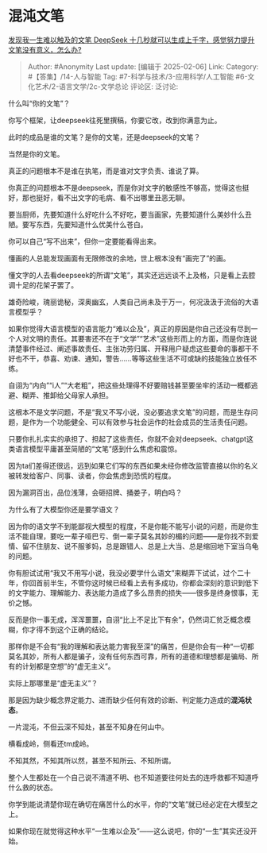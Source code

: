 # 混沌文笔
[发现我一生难以触及的文笔 DeepSeek 十几秒就可以生成上千字，感觉努力提升文笔没有意义，怎么办?](https://www.zhihu.com/question/11067457870/answer/93743101217)

> Author: #Anonymity
> Last update: [编辑于 2025-02-06]
> Link:
> Category: #【答集】/14-人与智能 
> Tag: #7-科学与技术/3-应用科学/人工智能 #6-文化艺术/2-语言文学/2c-文学总论 
> 评论区:
> 泛讨论:
  
什么叫“你的文笔”？

你写个框架，让deepseek往死里撰稿，你要它改，改到你满意为止。

此时的成品是谁的文笔？是你的文笔，还是deepseek的文笔？

当然是你的文笔。

真正的问题根本不是谁在执笔，而是谁对文字负责、谁说了算。

你真正的问题根本不是deepseek，而是你对文字的敏感性不够高，觉得这也挺好，那也挺好，看不出文字的毛病、看不出哪里丑恶无聊。

要当厨师，先要知道什么好吃什么不好吃，要当画家，先要知道什么美妙什么丑陋。要写东西，先要知道什么优美什么苍白。

你可以自己“写不出来”，但你一定要能看得出来。

懂画的人总能发现画面有无限修改的余地，世上根本没有“画完了”的画。

懂文字的人去看deepseek的所谓“文笔”，其实还远远谈不上及格，只是看上去腔调十足的花架子罢了。

雄奇险峻，瑰丽诡秘，深奥幽玄，人类自己尚未及于万一，何况汲汲于流俗的大语言模型乎？

如果你觉得大语言模型的语言能力“难以企及”，真正的原因是你自己还没有尽到一个人对文明的责任。其要害还不在于“文学”“艺术”这些形而上的方面，而是你连说清楚事件经过、阐述事故责任、主张功劳归属、开释用户疑虑这些要命的事都干不好也不干，恭喜、劝谏、通知，警告……等等这些生活不可或缺的技能独立放任不练。

自诩为“内向”“i人”“大老粗”，把这些处理得不好要赔钱甚至要坐牢的活动一概都逃避、糊弄、推卸给父母家人承担。

这根本不是文学问题，不是“我又不写小说，没必要追求文笔”的问题，而是生存问题，是作为一个功能健全、可以有效参与社会运作的社会成员的生活责任问题。

只要你扎扎实实的承担了、担起了这些责任，你就不会对deepseek、chatgpt这类语言模型平庸甚至简陋的“文笔”感到什么焦虑和震惊。

因为ta们差得还很远，远到如果它们写的东西如果未经你修改监管直接以你的名义被转发给客户、同事、读者，你会焦虑到恐慌的程度。

因为漏洞百出，品位浅薄，会砸招牌、捅娄子，明白吗？

为什么有了大模型你还是要学语文？

因为你的语文学不到能鄙视大模型的程度，不是你能不能写小说的问题，而是你生活不能自理，要吃一辈子哑巴亏、倒一辈子莫名其妙的楣的问题——是你找不到爱情、留不住朋友、说不服爹妈，总是跟错人、总是上大当、总是缩回地下室当乌龟的问题。

你有胆试试用“我又不用写小说，我没必要学什么语文”来糊弄下试试，过个二十年，你回首前半生，不管你这时候已经看上去有多成功，你都会深刻的意识到低下的文字能力、理解能力、表达能力造成了多么昂贵的损失——很多是终身恨事，无价之憾。

反而是你一事无成，浑浑噩噩，自诩“比上不足比下有余”，仍然词汇贫乏概念模糊，你才得不到这个正确的结论。

那样你是不会有“我的理解和表达能力害我至深”的痛苦，但是你会有一种“一切都莫名其妙，所有人都是骗子，没有任何东西可靠，所有的道德和理想都是骗局、所有的计划都是空想”的“虚无主义”。

实际上那哪里是“虚无主义”？

那是因为缺少概念界定能力、进而缺少任何有效的诊断、判定能力造成的**混沌状态**。

一片混沌，不但云深不知处，甚至不知身在何山中。

横看成岭，侧看还tm成岭。

不知其然，不知其所以然，甚至不知所云、不知所谓。

整个人生都处在一个自己说不清道不明、也不知道要往何处去的连呼救都不知道呼什么救的状态。

你学到能说清楚你现在确切在痛苦什么的水平，你的“文笔”就已经必定在大模型之上。

如果你现在就觉得这种水平“一生难以企及”——这么说吧，你的“一生”其实还没开始。
